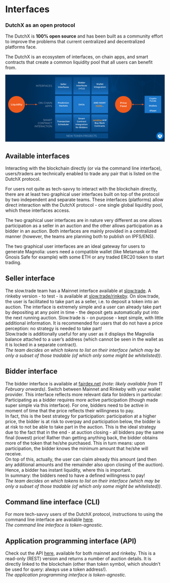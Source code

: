 # Interfaces

### DutchX as an open protocol
The DutchX is **100% open source** and has been built as a community effort to improve
the problems that current centralized and decentralized platforms face.

The DutchX is an ecosystem of interfaces, on chain apps, and smart contracts that
create a common liquidity pool that all users can benefit from.

![Open Protocol](./_static/open-protocol.png)

## Available interfaces

Interacting with the blockchain directly (or via the command line interface), users/traders are technically enabled to trade any pair that is listed on the DutchX protocol. 

For users not quite as tech-savvy to interact with the blockchain directly, there are at least two graphical user interfaces built on top of the protocol by two independent and separate teams. These interfaces (platforms) allow direct interaction with the DutchX protocol - one single global liquidity pool, which these interfaces access.

The two graphical user interfaces are in nature very different as one allows participation as a seller in an auction and the other allows participation as a bidder in an auction. Both interfaces are mainly provided in a centralized manner (however, the teams are planning both to publish on IPFS/ENS).  
 
The two graphical user interfaces are an ideal gateway for users to generate Magnolia: users need a compatible wallet (like Metamask or the Gnosis Safe for example) with some ETH or any traded ERC20 token to start trading.

## Seller interface
The slow.trade team has a Mainnet interface available at [slow.trade](https://slow.trade/#/). A rinkeby version - to test - is available at [slow.trade/rinkeby](https://slow.trade/rinkeby/). 
On slow.trade, the user is facilitated to take part as a seller, i.e. to deposit a token into an auction. The interface is extremely simple and a user can already take part by depositing at any point in time - the deposit gets automatically put into the next running auction. Slow.trade is - on purpose - kept simple, with little additional information. 
It is recommended for users that do not have a price perception: no strategy is needed to take part!  
Slow.trade is additionally useful for any user as it displays the Magnolia balance attached to a user’s address (which cannot be seen in the wallet as it is locked in a separate contract).  
*The team decides on which tokens to list on their interface (which may be only a subset of those tradable (of which only some might be whitelisted))*.

## Bidder interface
The bidder interface is available at [fairdex.net](https://fairdex.net/) *(note: likely available from 11 February onwards)*. Switch between Mainnet and Rinkeby with your wallet provider. This interface reflects more relevant data for bidders in particular:  
Participating as a bidder requires more active participation (though made super simple via this interface). For one, bidders need to be active in moment of time that the price reflects their willingness to pay.  
In fact, this is the best strategy for participation: participation at a higher price, the bidder is at risk to overpay and participation below, the bidder is at risk to not be able to take part in the auction. This is the ideal strategy due to the fact that in the end - at auction closing - all bidders pay the same final (lowest) price! Rather than getting anything back, the bidder obtains more of the token that he/she purchased. This in turn means: upon participation, the bidder knows the minimum amount that he/she will receive.  
On top of this, actually, the user can claim already this amount (and then any additional amounts and the remainder also upon closing of the auction). Hence, a bidder has instant liquidity, where this is important.  
In summary: the bidders need to have a defined willingness to pay!  
*The team decides on which tokens to list on their interface (which may be only a subset of those tradable (of which only some might be whitelisted))*.

## Command line interface (CLI)
For more tech-savvy users of the DutchX protocol, instructions to using the command line interface are available [here](https://dutchx.readthedocs.io/en/latest/cli.html).  
*The command line interface is token-agnostic.*  

## Application programming interface (API)
Check out the API [here](https://dutchx.readthedocs.io/en/latest/api.html), available for both mainnet and rinkeby.
This is a read-only (REST) version and returns a number of auction details. It is directly linked to the blockchain (other than token symbol, which shouldn’t be used for query: always use a token address!).  
*The application programming interface is token-agnostic.*  
